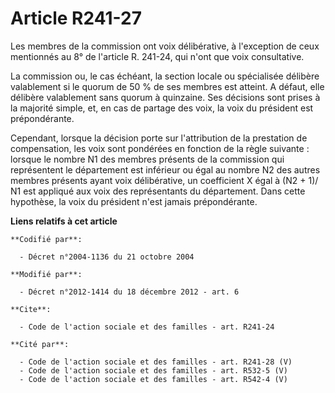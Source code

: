 # Article R241-27

Les membres de la commission ont voix délibérative, à l'exception de ceux mentionnés au 8° de l'article R. 241-24, qui n'ont
que voix consultative. 

La commission ou, le cas échéant, la section locale ou spécialisée délibère valablement si le quorum de 50 % de ses membres
est atteint. A défaut, elle délibère valablement sans quorum à quinzaine. Ses décisions sont prises à la majorité simple, et,
en cas de partage des voix, la voix du président est prépondérante. 

Cependant, lorsque la décision porte sur l'attribution de la prestation de compensation, les voix sont pondérées en fonction
de la règle suivante : lorsque le nombre N1 des membres présents de la commission qui représentent le département est
inférieur ou égal au nombre N2 des autres membres présents ayant voix délibérative, un coefficient X égal à (N2 + 1)/ N1 est
appliqué aux voix des représentants du département. Dans cette hypothèse, la voix du président n'est jamais prépondérante.

**Liens relatifs à cet article**

	**Codifié par**:

	  - Décret n°2004-1136 du 21 octobre 2004

	**Modifié par**:

	  - Décret n°2012-1414 du 18 décembre 2012 - art. 6

	**Cite**:

	  - Code de l'action sociale et des familles - art. R241-24

	**Cité par**:

	  - Code de l'action sociale et des familles - art. R241-28 (V)
	  - Code de l'action sociale et des familles - art. R532-5 (V)
	  - Code de l'action sociale et des familles - art. R542-4 (V)
